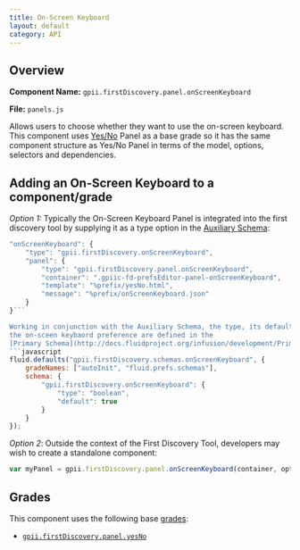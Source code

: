 ```yaml
---
title: On-Screen Keyboard
layout: default
category: API
---
```


## Overview

**Component Name:** `gpii.firstDiscovery.panel.onScreenKeyboard`

**File:** `panels.js`

Allows users to choose whether they want to use the on-screen keyboard.
This component uses [Yes/No](yesNo.md)
Panel as a base grade so it has the same component structure as Yes/No Panel
in terms of the model, options, selectors and dependencies.

## Adding an On-Screen Keyboard to a component/grade

*Option 1:* Typically the On-Screen Keyboard Panel is integrated into the first discovery tool by supplying it as a type option in the
[Auxiliary Schema](http://docs.fluidproject.org/infusion/development/AuxiliarySchemaForPreferencesFramework.html):
```javascript
"onScreenKeyboard": {
    "type": "gpii.firstDiscovery.onScreenKeyboard",
    "panel": {
        "type": "gpii.firstDiscovery.panel.onScreenKeyboard",
        "container": ".gpiic-fd-prefsEditor-panel-onScreenKeyboard",
        "template": "%prefix/yesNo.html",
        "message": "%prefix/onScreenKeyboard.json"
    }
}```

Working in conjunction with the Auxiliary Schema, the type, its default value and range of
the on-sceen keybaord preference are defined in the
[Primary Schema](http://docs.fluidproject.org/infusion/development/PrimarySchemaForPreferencesFramework.html):
```javascript
fluid.defaults("gpii.firstDiscovery.schemas.onScreenKeyboard", {
    gradeNames: ["autoInit", "fluid.prefs.schemas"],
    schema: {
        "gpii.firstDiscovery.onScreenKeyboard": {
            "type": "boolean",
            "default": true
        }
    }
});
```
*Option 2*: Outside the context of the First Discovery Tool, developers may wish to create a standalone component:
```javascript
var myPanel = gpii.firstDiscovery.panel.onScreenKeyboard(container, options);
```

## Grades

This component uses the following base
[grades](http://docs.fluidproject.org/infusion/development/ComponentGrades.html):

* [`gpii.firstDiscovery.panel.yesNo`](yesNo.md)

